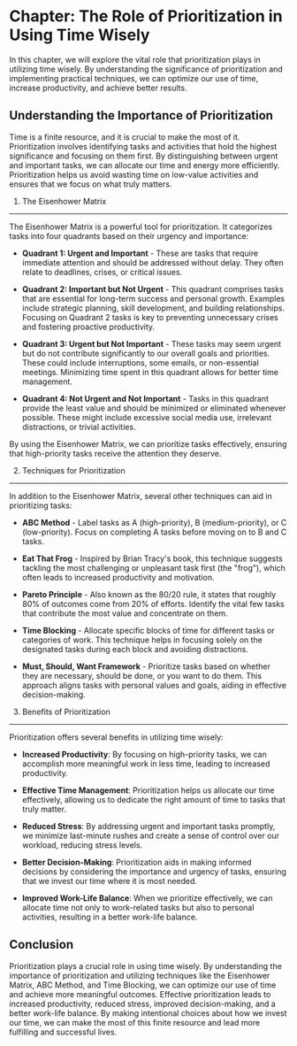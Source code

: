 Chapter: The Role of Prioritization in Using Time Wisely
========================================================

In this chapter, we will explore the vital role that prioritization plays in utilizing time wisely. By understanding the significance of prioritization and implementing practical techniques, we can optimize our use of time, increase productivity, and achieve better results.

Understanding the Importance of Prioritization
----------------------------------------------

Time is a finite resource, and it is crucial to make the most of it. Prioritization involves identifying tasks and activities that hold the highest significance and focusing on them first. By distinguishing between urgent and important tasks, we can allocate our time and energy more efficiently. Prioritization helps us avoid wasting time on low-value activities and ensures that we focus on what truly matters.

1. The Eisenhower Matrix
------------------------

The Eisenhower Matrix is a powerful tool for prioritization. It categorizes tasks into four quadrants based on their urgency and importance:

* **Quadrant 1: Urgent and Important** - These are tasks that require immediate attention and should be addressed without delay. They often relate to deadlines, crises, or critical issues.

* **Quadrant 2: Important but Not Urgent** - This quadrant comprises tasks that are essential for long-term success and personal growth. Examples include strategic planning, skill development, and building relationships. Focusing on Quadrant 2 tasks is key to preventing unnecessary crises and fostering proactive productivity.

* **Quadrant 3: Urgent but Not Important** - These tasks may seem urgent but do not contribute significantly to our overall goals and priorities. These could include interruptions, some emails, or non-essential meetings. Minimizing time spent in this quadrant allows for better time management.

* **Quadrant 4: Not Urgent and Not Important** - Tasks in this quadrant provide the least value and should be minimized or eliminated whenever possible. These might include excessive social media use, irrelevant distractions, or trivial activities.

By using the Eisenhower Matrix, we can prioritize tasks effectively, ensuring that high-priority tasks receive the attention they deserve.

2. Techniques for Prioritization
--------------------------------

In addition to the Eisenhower Matrix, several other techniques can aid in prioritizing tasks:

* **ABC Method** - Label tasks as A (high-priority), B (medium-priority), or C (low-priority). Focus on completing A tasks before moving on to B and C tasks.

* **Eat That Frog** - Inspired by Brian Tracy's book, this technique suggests tackling the most challenging or unpleasant task first (the "frog"), which often leads to increased productivity and motivation.

* **Pareto Principle** - Also known as the 80/20 rule, it states that roughly 80% of outcomes come from 20% of efforts. Identify the vital few tasks that contribute the most value and concentrate on them.

* **Time Blocking** - Allocate specific blocks of time for different tasks or categories of work. This technique helps in focusing solely on the designated tasks during each block and avoiding distractions.

* **Must, Should, Want Framework** - Prioritize tasks based on whether they are necessary, should be done, or you want to do them. This approach aligns tasks with personal values and goals, aiding in effective decision-making.

3. Benefits of Prioritization
-----------------------------

Prioritization offers several benefits in utilizing time wisely:

* **Increased Productivity**: By focusing on high-priority tasks, we can accomplish more meaningful work in less time, leading to increased productivity.

* **Effective Time Management**: Prioritization helps us allocate our time effectively, allowing us to dedicate the right amount of time to tasks that truly matter.

* **Reduced Stress**: By addressing urgent and important tasks promptly, we minimize last-minute rushes and create a sense of control over our workload, reducing stress levels.

* **Better Decision-Making**: Prioritization aids in making informed decisions by considering the importance and urgency of tasks, ensuring that we invest our time where it is most needed.

* **Improved Work-Life Balance**: When we prioritize effectively, we can allocate time not only to work-related tasks but also to personal activities, resulting in a better work-life balance.

Conclusion
----------

Prioritization plays a crucial role in using time wisely. By understanding the importance of prioritization and utilizing techniques like the Eisenhower Matrix, ABC Method, and Time Blocking, we can optimize our use of time and achieve more meaningful outcomes. Effective prioritization leads to increased productivity, reduced stress, improved decision-making, and a better work-life balance. By making intentional choices about how we invest our time, we can make the most of this finite resource and lead more fulfilling and successful lives.
